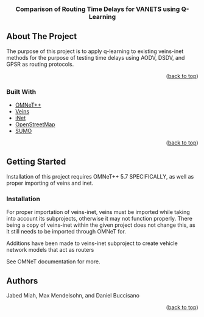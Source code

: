 <div id="top"></div>

<h3 align="center">Comparison of Routing Time Delays for VANETS using Q-Learning</h3>


<!-- ABOUT THE PROJECT -->
## About The Project

The purpose of this project is to apply q-learning to existing veins-inet methods for the purpose of testing time delays using AODV, DSDV, and GPSR as routing protocols.

<p align="right">(<a href="#top">back to top</a>)</p>



### Built With

* [OMNeT++](https://omnetpp.org/)
* [Veins](https://veins.car2x.org/)
* [iNet](https://inet.omnetpp.org/)
* [OpenStreetMap](https://inet.omnetpp.org/)
* [SUMO](https://sumo.dlr.de/docs/Networks/Import/OpenStreetMap.html)

<p align="right">(<a href="#top">back to top</a>)</p>



<!-- GETTING STARTED -->
## Getting Started

Installation of this project requires OMNeT++ 5.7 SPECIFICALLY, as well as proper importing of veins and inet.


### Installation

For proper importation of veins-inet, veins must be imported while taking into account its 
subprojects, otherwise it may not function properly. There being a copy of veins-inet within
the given project does not change this, as it still needs to be imported through OMNeT for.

Additions have been made to veins-inet subproject to create vehicle network models that 
act as routers

See OMNeT documentation for more.


## Authors

Jabed Miah, Max Mendelsohn, and Daniel Buccisano


<p align="right">(<a href="#top">back to top</a>)</p>

